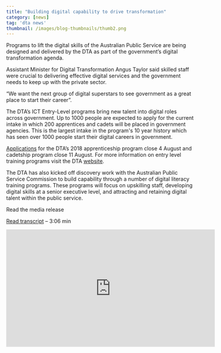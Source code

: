 ```yaml
---
title: "Building digital capability to drive transformation"
category: [news]
tag: 'dta news'
thumbnail: /images/blog-thumbnails/thumb2.png
---
```


Programs to lift the digital skills of the Australian Public Service are being designed and delivered by the DTA as part of the government’s digital transformation agenda.

Assistant Minister for Digital Transformation Angus Taylor said skilled staff were crucial to delivering effective digital services and the government needs to keep up with the private sector. 

“We want the next group of digital superstars to see government as a great place to start their career”. 

The DTA’s ICT Entry-Level programs bring new talent into digital roles across government. Up to 1000 people are expected to apply for the current intake in which 200 apprentices and cadets will be placed in government agencies. This is the largest intake in the program's 10 year history which has seen over 1000 people start their digital careers in government.

[Applications](https://www.dta.gov.au/who-we-are/corporate/jobs/) for the DTA’s 2018 apprenticeship program close 4 August and cadetship program  close 11 August. For more information on entry level training programs visit the DTA [website](https://www.dta.gov.au/what-we-do/policies-and-programs/ict-entry/). 

The DTA has also kicked off discovery work with the Australian Public Service Commission to build capability through a number of digital literacy training programs. These programs will focus on upskilling staff, developing digital skills at a senior executive level, and attracting and retaining digital talent within the public service.

Read the media release

[Read transcript](https://www.dta.gov.au/transcripts/digital-capability) – 3:06 min

<div class="embed-container">
 <iframe width="560" height="315" src="https://www.youtube.com/embed/rZAykQeqTtY" frameborder="0" allowfullscreen></iframe>
</div>
